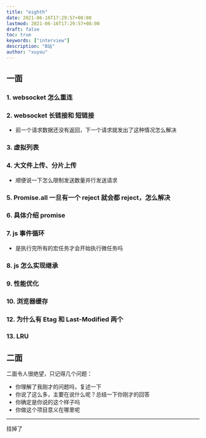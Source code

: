 ```yaml
---
title: "eighth"
date: 2021-06-16T17:29:57+08:00
lastmod: 2021-06-16T17:29:57+08:00
draft: false
toc: true
keywords: ["interview"]
description: "B站"
author: "xuyou"
---
```


## 一面

### 1. websocket 怎么重连

### 2. websocket 长链接和 短链接

- 前一个请求数据还没有返回，下一个请求就发出了这种情况怎么解决

### 3. 虚拟列表

### 4. 大文件上传、分片上传

- 顺便说一下怎么限制发送数量并行发送请求

### 5. Promise.all 一旦有一个 reject 就会都 reject，怎么解决

### 6. 具体介绍 promise

### 7. js 事件循环

- 是执行完所有的宏任务才会开始执行微任务吗

### 8. js 怎么实现继承

### 9. 性能优化

### 10. 浏览器缓存

### 12. 为什么有 Etag 和 Last-Modified 两个

### 13. LRU

## 二面

二面令人很绝望，只记得几个问题：

- 你理解了我刚才的问题吗，复述一下
- 你说了这么多，主要在说什么呢？总结一下你刚才的回答
- 你确定是你说的这个样子吗
- 你做这个项目意义在哪里呢

---

挂掉了
